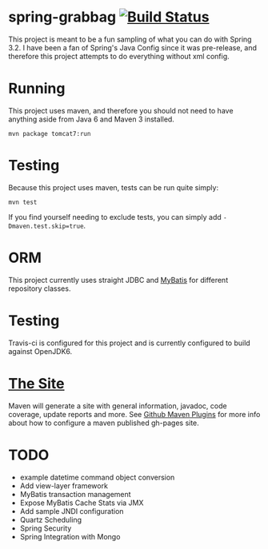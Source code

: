 # spring-grabbag [![Build Status](https://travis-ci.org/LanyonM/spring-grabbag.png?branch=master)](https://travis-ci.org/LanyonM/spring-grabbag)
This project is meant to be a fun sampling of what you can do with Spring 3.2.  I have been a fan of Spring's Java Config since it was pre-release, and therefore this project attempts to do everything without xml config.

# Running
This project uses maven, and therefore you should not need to have anything aside from Java 6 and Maven 3 installed.

    mvn package tomcat7:run

# Testing
Because this project uses maven, tests can be run quite simply:

    mvn test

If you find yourself needing to exclude tests, you can simply add ``-Dmaven.test.skip=true``.

# ORM
This project currently uses straight JDBC and [MyBatis](http://mybatis.github.com/spring/) for different repository classes.

# Testing
Travis-ci is configured for this project and is currently configured to build against OpenJDK6.

# [The Site](http://lanyonm.github.com/spring-grabbag/)
Maven will generate a site with general information, javadoc, code coverage, update reports and more. See [Github Maven Plugins](https://github.com/github/maven-plugins) for more info about how to configure a maven published gh-pages site.

# TODO

* example datetime command object conversion
* Add view-layer framework
* MyBatis transaction management
* Expose MyBatis Cache Stats via JMX
* Add sample JNDI configuration
* Quartz Scheduling
* Spring Security
* Spring Integration with Mongo

